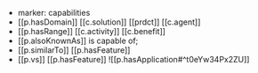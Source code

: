 
- marker: capabilities
- [[p.hasDomain]] [[c.solution]] [[prdct]] [[c.agent]]
- [[p.hasRange]] [[c.activity]] [[c.benefit]]
- [[p.alsoKnownAs]] is capable of; 
- [[p.similarTo]] [[p.hasFeature]]
- [[p.vs]] [[p.hasFeature]]
![[p.hasApplication#^t0eYw34Px2ZU]]

